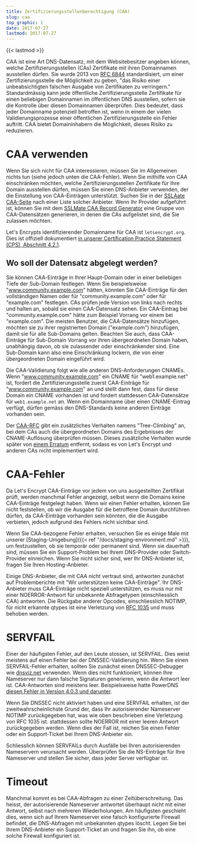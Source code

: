 ```yaml
---
title: Zertifizierungsstellenberechtigung (CAA)
slug: caa
top_graphic: 1
date: 2017-07-27
lastmod: 2017-07-27
---
```


{{< lastmod >}}

CAA ist eine Art DNS-Datensatz, mit dem Websitebesitzer angeben können, welche Zertifizierungsstellen (CAs) Zertifikate mit ihren Domainnamen ausstellen dürfen. Sie wurde 2013 von [RFC 6844](https://tools.ietf.org/html/rfc6844) standardisiert, um einer Zertifizierungsstelle die Möglichkeit zu geben, "das Risiko einer unbeabsichtigten falschen Ausgabe von Zertifikaten zu verringern." Standardmässig kann jede öffentliche Zertifizierungsstelle Zertifikate für einen beliebigen Domainnamen im öffentlichen DNS ausstellen, sofern sie die Kontrolle über diesen Domainnamen überprüfen. Dies bedeutet, dass jeder Domainname potenziell betroffen ist, wenn in einem der vielen Validierungsprozesse einer öffentlichen Zertifizierungsstelle ein Fehler auftritt. CAA bietet Domaininhabern die Möglichkeit, dieses Risiko zu reduzieren.

# CAA verwenden

Wenn Sie sich nicht für CAA interessieren, müssen Sie im Allgemeinen nichts tun (siehe jedoch unten die CAA-Fehler). Wenn Sie mithilfe von CAA einschränken möchten, welche Zertifizierungsstellen Zertifikate für Ihre Domain ausstellen dürfen, müssen Sie einen DNS-Anbieter verwenden, der die Einstellung von CAA-Einträgen unterstützt. Suchen Sie in der [SSLAate CAA-Seite](https://sslmate.com/caa/support) nach einer Liste solcher Anbieter. Wenn Ihr Provider aufgeführt ist, können Sie mit dem [SSLMate CAA Record Generator](https://sslmate.com/caa/) eine Gruppe von CAA-Datensätzen generieren, in denen die CAs aufgelistet sind, die Sie zulassen möchten.

Let's Encrypts identifizierender Domainname für CAA ist `letsencrypt.org`. Dies ist offiziell dokumentiert [in unserer Certification Practice Statement (CPS), Abschnitt 4.2.1](/repository/).

## Wo soll der Datensatz abgelegt werden?

Sie können CAA-Einträge in Ihrer Haupt-Domain oder in einer beliebigen Tiefe der Sub-Domain festlegen. Wenn Sie beispielsweise "www.community.example.com" hätten, könnten Sie CAA-Einträge für den vollständigen Namen oder für "community.example.com" oder für "example.com" festlegen. CAs prüfen jede Version von links nach rechts und halten an, sobald sie einen CAA-Datensatz sehen. Ein CAA-Eintrag bei "community.example.com" hätte zum Beispiel Vorrang vor einem bei "example.com". Die meisten Benutzer, die CAA-Datensätze hinzufügen, möchten sie zu ihrer registrierten Domain ("example.com") hinzufügen, damit sie für alle Sub-Domains gelten. Beachten Sie auch, dass CAA-Einträge für Sub-Domain Vorrang vor ihren übergeordneten Domain haben, unabhängig davon, ob sie zulassender oder einschränkender sind. Eine Sub-Domain kann also eine Einschränkung lockern, die von einer übergeordneten Domain eingeführt wird.

Die CAA-Validierung folgt wie alle anderen DNS-Anforderungen CNAMEs. Wenn "www.community.example.com" ein CNAME für "web1.example.net" ist, fordert die Zertifizierungsstelle zuerst CAA-Einträge für "www.community.example.com" an und stellt dann fest, dass für diese Domain ein CNAME vorhanden ist und fordert stattdessen CAA-Datensätze für `web1.example.net` an. Wenn ein Domainname über einen CNAME-Eintrag verfügt, dürfen gemäss den DNS-Standards keine anderen Einträge vorhanden sein.

Der [CAA-RFC](https://tools.ietf.org/html/rfc6844) gibt ein zusätzliches Verhalten namens "Tree-Climbing" an, bei dem CAs auch die übergeordneten Domains des Ergebnisses der CNAME-Auflösung überprüfen müssen. Dieses zusätzliche Verhalten wurde später von [einem Erratum](https://www.rfc-editor.org/errata/eid5065) entfernt, sodass es von Let's Encrypt und anderen CAs nicht implementiert wird.

# CAA-Fehler

Da Let's Encrypt CAA-Einträge vor jedem von uns ausgestellten Zertifikat prüft, werden manchmal Fehler angezeigt, selbst wenn die Domains keine CAA-Einträge festgelegt haben. Wenn wir einen Fehler erhalten, können Sie nicht feststellen, ob wir die Ausgabe für die betroffene Domain durchführen dürfen, da CAA-Einträge vorhanden sein könnten, die die Ausgabe verbieten, jedoch aufgrund des Fehlers nicht sichtbar sind.

Wenn Sie CAA-bezogene Fehler erhalten, versuchen Sie es einige Male mit unserer [Staging-Umgebung]({{< ref "/docs/staging-environment.md" >}}), um festzustellen, ob sie temporär oder permanent sind. Wenn sie dauerhaft sind, müssen Sie ein Support-Problem bei Ihrem DNS-Provider oder Switch-Provider einreichen. Wenn Sie nicht sicher sind, wer Ihr DNS-Anbieter ist, fragen Sie Ihren Hosting-Anbieter.

Einige DNS-Anbieter, die mit CAA nicht vertraut sind, antworten zunächst auf Problemberichte mit "Wir unterstützen keine CAA-Einträge". Ihr DNS-Anbieter muss CAA-Einträge nicht speziell unterstützen, es muss nur mit einer NOERROR-Antwort für unbekannte Abfragetypen (einschliesslich CAA) antworten. Die Rückgabe anderer Opcodes, einschliesslich NOTIMP, für nicht erkannte qtypes ist eine Verletzung von [RFC 1035](https://tools.ietf.org/html/rfc1035) und muss behoben werden.

# SERVFAIL

Einer der häufigsten Fehler, auf den Leute stossen, ist SERVFAIL. Dies weist meistens auf einen Fehler bei der DNSSEC-Validierung hin. Wenn Sie einen SERVFAIL-Fehler erhalten, sollten Sie zunächst einen DNSSEC-Debugger wie [dnsviz.net](http://dnsviz.net/) verwenden. Wenn dies nicht funktioniert, können Ihre Nameserver nur dann falsche Signaturen generieren, wenn die Antwort leer ist. CAA-Antworten sind meistens leer. Beispielsweise hatte PowerDNS [diesen Fehler in Version 4.0.3 und darunter](https://community.letsencrypt.org/t/caa-servfail-changes/38298/2?u=jsha).

Wenn Sie DNSSEC nicht aktiviert haben und eine SERVFAIL erhalten, ist der zweitwahrscheinlichste Grund der, dass Ihr autorisierender Nameserver NOTIMP zurückgegeben hat, was wie oben beschrieben eine Verletzung von RFC 1035 ist. stattdessen sollte NOERROR mit einer leeren Antwort zurückgegeben werden. Wenn dies der Fall ist, reichen Sie einen Fehler oder ein Support-Ticket bei Ihrem DNS-Anbieter ein.

Schliesslich können SERVFAILs durch Ausfälle bei Ihren autorisierenden Nameservern verursacht werden. Überprüfen Sie die NS-Einträge für Ihre Nameserver und stellen Sie sicher, dass jeder Server verfügbar ist.

# Timeout

Manchmal kommt es bei CAA-Abfragen zu einer Zeitüberschreitung. Das heisst, der autorisierende Nameserver antwortet überhaupt nicht mit einer Antwort, selbst nach mehreren Wiederholungen. Am häufigsten geschieht dies, wenn sich auf Ihrem Nameserver eine falsch konfigurierte Firewall befindet, die DNS-Abfragen mit unbekannten qtypes löscht. Legen Sie bei Ihrem DNS-Anbieter ein Support-Ticket an und fragen Sie ihn, ob eine solche Firewall konfiguriert ist.
